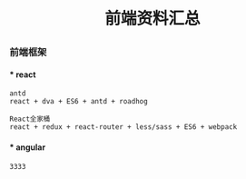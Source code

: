 # <p align='center'>前端资料汇总</p>

### 前端框架
#### * react
```
antd
react + dva + ES6 + antd + roadhog
```
```
React全家桶
react + redux + react-router + less/sass + ES6 + webpack  
```
#### * angular

```
3333
```
    
        

        







